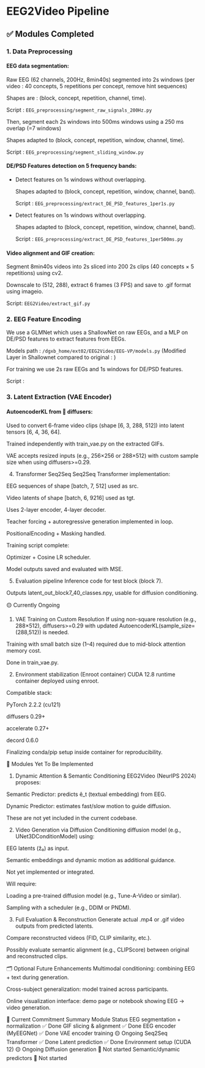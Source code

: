# EEG2Video Pipeline 
## ✅ Modules Completed
### 1. Data Preprocessing
#### EEG data segmentation:

Raw EEG (62 channels, 200Hz, 8min40s) segmented into 2s windows (per video : 40 concepts, 5 repetitions per concept, remove hint sequences)

Shapes are : (block, concept, repetition, channel, time).

Script : `EEG_preprocessing/segment_raw_signals_200Hz.py`

Then, segment each 2s windows into 500ms windows using a 250 ms overlap (=7 windows)

Shapes adapted to (block, concept, repetition, window, channel, time).

Script : `EEG_preprocessing/segment_sliding_window.py`

#### DE/PSD Features detection on 5 frequency bands:
- Detect features on 1s windows without overlapping.

    Shapes adapted to (block, concept, repetition, window, channel, band).

    Script : `EEG_preprocessing/extract_DE_PSD_features_1per1s.py`

- Detect features on 1s windows without overlapping.

    Shapes adapted to (block, concept, repetition, window, channel, band).

    Script : `EEG_preprocessing/extract_DE_PSD_features_1per500ms.py`

#### Video alignment and GIF creation:

Segment 8min40s videos into 2s sliced into 200 2s clips (40 concepts × 5 repetitions) using cv2.

Downscale to (512, 288), extract 6 frames (3 FPS) and save to .gif format using imageio.

Script: `EEG2Video/extract_gif.py`


### 2. EEG Feature Encoding
We use a GLMNet which uses a ShallowNet on raw EEGs, and a MLP on DE/PSD features to extract features from EEGs.

Models path : `/dgxb_home/ext02/EEG2Video/EEG-VP/models.py` (Modified Layer in Shallownet compared to original : )

For training we use 2s raw EEGs and 1s windows for DE/PSD features.

Script : 
### 3. Latent Extraction (VAE Encoder)
#### AutoencoderKL from 🤗 diffusers:

Used to convert 6-frame video clips (shape [6, 3, 288, 512]) into latent tensors [6, 4, 36, 64].

Trained independently with train_vae.py on the extracted GIFs.

VAE accepts resized inputs (e.g., 256×256 or 288×512) with custom sample size when using diffusers>=0.29.

4. Transformer Seq2Seq
Seq2Seq Transformer implementation:

EEG sequences of shape [batch, 7, 512] used as src.

Video latents of shape [batch, 6, 9216] used as tgt.

Uses 2-layer encoder, 4-layer decoder.

Teacher forcing + autoregressive generation implemented in loop.

PositionalEncoding + Masking handled.

Training script complete:

Optimizer + Cosine LR scheduler.

Model outputs saved and evaluated with MSE.

5. Evaluation pipeline
Inference code for test block (block 7).

Outputs latent_out_block7_40_classes.npy, usable for diffusion conditioning.

🟡 Currently Ongoing
1. VAE Training on Custom Resolution
If using non-square resolution (e.g., 288×512), diffusers>=0.29 with updated AutoencoderKL(sample_size=(288,512)) is needed.

Training with small batch size (1–4) required due to mid-block attention memory cost.

Done in train_vae.py.

2. Environment stabilization (Enroot container)
CUDA 12.8 runtime container deployed using enroot.

Compatible stack:

PyTorch 2.2.2 (cu121)

diffusers 0.29+

accelerate 0.27+

decord 0.6.0

Finalizing conda/pip setup inside container for reproducibility.

🔴 Modules Yet To Be Implemented
1. Dynamic Attention & Semantic Conditioning
EEG2Video (NeurIPS 2024) proposes:

Semantic Predictor: predicts ê_t (textual embedding) from EEG.

Dynamic Predictor: estimates fast/slow motion to guide diffusion.

These are not yet included in the current codebase.

2. Video Generation via Diffusion
Conditioning diffusion model (e.g., UNet3DConditionModel) using:

EEG latents (ẑ₀) as input.

Semantic embeddings and dynamic motion as additional guidance.

Not yet implemented or integrated.

Will require:

Loading a pre-trained diffusion model (e.g., Tune-A-Video or similar).

Sampling with a scheduler (e.g., DDIM or PNDM).

3. Full Evaluation & Reconstruction
Generate actual .mp4 or .gif video outputs from predicted latents.

Compare reconstructed videos (FID, CLIP similarity, etc.).

Possibly evaluate semantic alignment (e.g., CLIPScore) between original and reconstructed clips.

🗂️ Optional Future Enhancements
Multimodal conditioning: combining EEG + text during generation.

Cross-subject generalization: model trained across participants.

Online visualization interface: demo page or notebook showing EEG → video generation.

📌 Current Commitment Summary
Module	Status
EEG segmentation + normalization	✅ Done
GIF slicing & alignment	✅ Done
EEG encoder (MyEEGNet)	✅ Done
VAE encoder training	🟡 Ongoing
Seq2Seq Transformer	✅ Done
Latent prediction	✅ Done
Environment setup (CUDA 12)	🟡 Ongoing
Diffusion generation	🔴 Not started
Semantic/dynamic predictors	🔴 Not started


